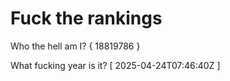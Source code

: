 # Fuck the rankings

Who the hell am I?
{ 18819786 }

What fucking year is it?
[ 2025-04-24T07:46:40Z ]
